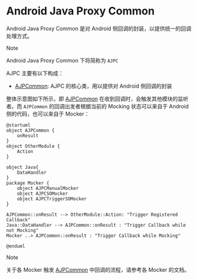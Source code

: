 # Android Java Proxy Common

Android Java Proxy Common 是对 Android 侧回调的封装，以提供统一的回调处理方式。

> [!Note]
>
> Android Java Proxy Common 下将简称为 `AJPC`

AJPC 主要有以下构成：

-   [AJPCommon](AJPC/AJPCommon.md): AJPC 的核心类，用以提供对 Android 侧回调的封装

整体示意图如下所示，即 [AJPCommon](AJPC/AJPCommon.md) 在收到回调时，会触发其他模块的监听者。而 `AJPCommon` 的回调出发者根据当前的 Mocking 状态可以来自于 Android 侧的代码，也可以来自于 Mocker：

```plantuml
@startuml
object AJPCommon {
    onResult
}
object OtherModule {
    Action
}

object Java{
    DataHandler
}
package Mocker {
    object AJPCManualMocker
    object AJPCSOMocker
    object AJPCTriggerSOMocker
}

AJPCommon::onResult --> OtherModule::Action: "Trigger Registered Callback"
Java::DataHandler --> AJPCommon::onResult : "Trigger Callback while not Mocking"
Mocker ..> AJPCommon::onResult : "Trigger Callback while Mocking"

@enduml
```

> [!Note]
>
> 关于各 Mocker 触发 [AJPCommon](AJPC/AJPCommon.md) 中回调的流程，请参考各 Mocker 的文档。

